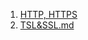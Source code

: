 1. [HTTP, HTTPS](https://github.com/Talia2019/CS/blob/main/Network/HTTP&HTTPS.md)
2. [TSL&SSL.md](https://github.com/Talia2019/CS/blob/main/Network/TSL&SSL.md)
